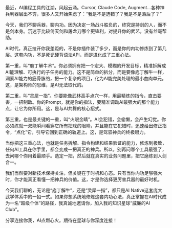 最近，AI编程工具的江湖，风起云涌。Cursor, Claude Code, Augment...各种神兵利器层出不穷，很多人又开始焦虑了：“我是不是选错了？我是不是落后了？”

今天，我们不聊兵器，聊内功。因为决定一场战斗胜负的，终究是持剑的人，而不是剑本身。沉迷于比较倚天剑和屠龙刀哪个更锋利，对提升你的武艺，没有丝毫帮助。

AI时代，真正拉开你我差距的，不是你插件装了多少，而是你的内功修炼到了第几层。这套内功，不是死记硬背语法API，而是进化成了三重心法。

第一重，叫“庖丁解牛术”。你必须拥有把一个宏大、模糊的开发目标，精准拆解成AI能理解、可执行的子任务的能力。这不是简单的拆分，而是要像庖丁解牛一样，洞察AI能力的筋骨脉络，把一个复杂的项目，化为AI能完美处理的最小血肉单元。这，是架构师的思维，是AI无法取代的。

第二重，叫“灵犀一指”。你要能像武林高手点穴一样，用最精炼的指令，直击要害，一招制敌。你的Prompt，就是你的指法，要精准调动AI最强大的那个能力点，让它为你所用。这，是与AI共舞的核心招式。

第三重，也是最关键的一重，叫“火眼金睛”。AI会犯错，会偷懒，会产生幻觉。你必须练就一双能瞬间看穿它所有把戏的眼睛，并且能在它犯错时，迅速给出修正指令，“点化”它，引导它回到正确的轨道上。这，是驾驭神兵的终极眼力。

当你把这三重心法，也就是任务拆解、指令构建和结果验证的能力，修炼到极致，任何AI工具在你手里，都会变成一把真正的神兵。所以，别再问哪个工具最强了，去问哪个你用着最顺手。选定一把，然后就在真实的业务问题里，把它磨练到人剑合一。

我们当然要对新技术保持关注，但关键在于时机和心态。只有当你内功足够强大时，你才能真正看懂一把神兵的价值。这，才是你选择更厉害兵器的最好时机。

今天我们聊的，无论是“庖丁解牛”，还是“灵犀一指”，都只是AI Native这套庞大武学体系中的一招一式。如果你想系统地修炼这套内功心法，真正掌握在AI时代成为一名“超级个体”的路径，我真诚地邀请你，加入我的知识星球“威廉的AI Club”。

分享连接你我，AI点燃心火。期待在星球与你深度连接！